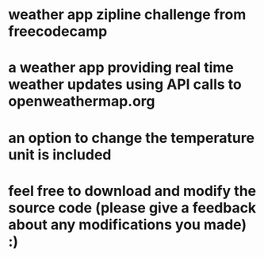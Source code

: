 # weather app zipline challenge from freecodecamp
# a weather app providing real time weather updates using API calls to openweathermap.org
# an option to change the temperature unit is included
# feel free to download and modify the source code (please give a feedback about any modifications you made) :)
